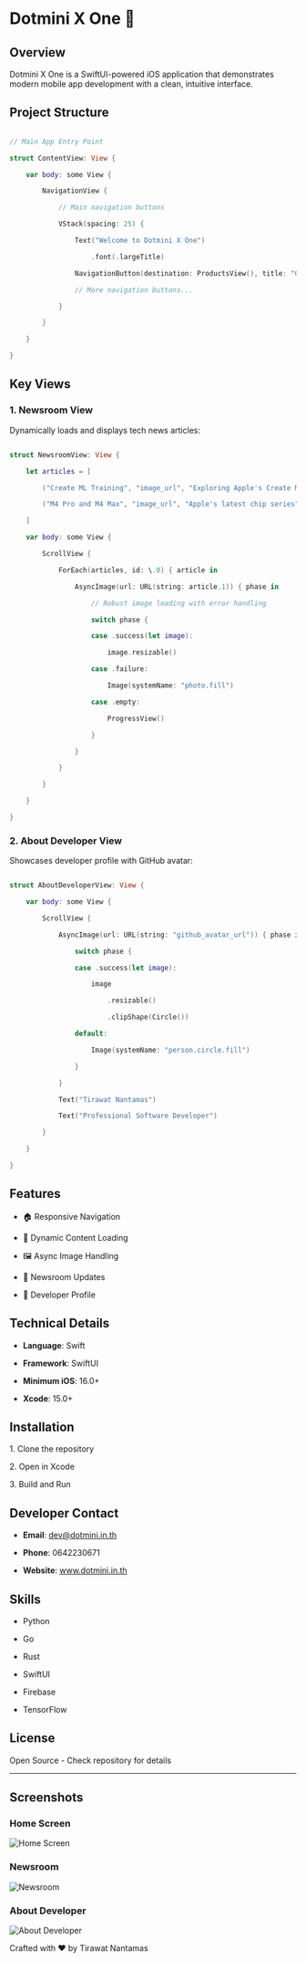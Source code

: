# Dotmini X One 🚀

## Overview

Dotmini X One is a SwiftUI-powered iOS application that demonstrates modern mobile app development with a clean, intuitive interface.

## Project Structure

```swift

// Main App Entry Point

struct ContentView: View {

    var body: some View {

        NavigationView {

            // Main navigation buttons

            VStack(spacing: 25) {

                Text("Welcome to Dotmini X One")

                    .font(.largeTitle)

                NavigationButton(destination: ProductsView(), title: "Our Products")

                // More navigation buttons...

            }

        }

    }

}

```

## Key Views

### 1. Newsroom View

Dynamically loads and displays tech news articles:

```swift

struct NewsroomView: View {

    let articles = [

        ("Create ML Training", "image_url", "Exploring Apple's Create ML"),

        ("M4 Pro and M4 Max", "image_url", "Apple's latest chip series")

    ]

    var body: some View {

        ScrollView {

            ForEach(articles, id: \.0) { article in

                AsyncImage(url: URL(string: article.1)) { phase in

                    // Robust image loading with error handling

                    switch phase {

                    case .success(let image):

                        image.resizable()

                    case .failure:

                        Image(systemName: "photo.fill")

                    case .empty:

                        ProgressView()

                    }

                }

            }

        }

    }

}

```

### 2. About Developer View

Showcases developer profile with GitHub avatar:

```swift

struct AboutDeveloperView: View {

    var body: some View {

        ScrollView {

            AsyncImage(url: URL(string: "github_avatar_url")) { phase in

                switch phase {

                case .success(let image):

                    image

                        .resizable()

                        .clipShape(Circle())

                default:

                    Image(systemName: "person.circle.fill")

                }

            }

            Text("Tirawat Nantamas")

            Text("Professional Software Developer")

        }

    }

}

```

## Features

- 🏠 Responsive Navigation

- 📱 Dynamic Content Loading

- 🖼️ Async Image Handling

- 📰 Newsroom Updates

- 👤 Developer Profile

## Technical Details

- **Language**: Swift

- **Framework**: SwiftUI

- **Minimum iOS**: 16.0+

- **Xcode**: 15.0+

## Installation

1\. Clone the repository

2\. Open in Xcode

3\. Build and Run

## Developer Contact

- **Email**: dev@dotmini.in.th

- **Phone**: 0642230671

- **Website**: www.dotmini.in.th

## Skills

- Python

- Go

- Rust

- SwiftUI

- Firebase

- TensorFlow

## License

Open Source - Check repository for details

---
## Screenshots

### Home Screen
![Home Screen](https://yoursite.com/path/to/homescreen.png)

### Newsroom
![Newsroom](https://yoursite.com/path/to/newsroom.png)

### About Developer
![About Developer](https://yoursite.com/path/to/aboutdev.png)

Crafted with ❤️ by Tirawat Nantamas
